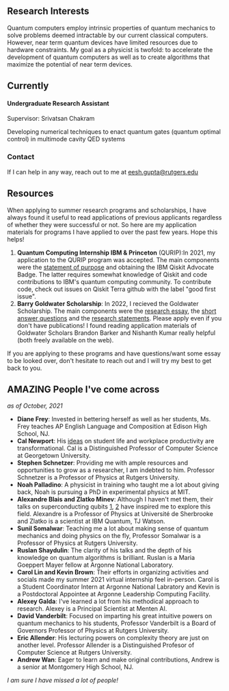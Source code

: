 ## Research Interests

Quantum computers employ intrinsic properties of quantum mechanics to solve problems deemed intractable by our current classical computers. However, near term quantum devices have limited resources due to hardware constraints. My goal as a physicist is twofold: to accelerate the development of quantum computers as well as to create algorithms that maximize the potential of near term devices.

## Currently

#### Undergraduate Research Assistant
Supervisor: Srivatsan Chakram

Developing numerical techniques to enact quantum gates (quantum optimal control) in multimode cavity QED systems


### Contact
If I can help in any way, reach out to me at eesh.gupta@rutgers.edu 

## Resources
When applying to summer research programs and scholarships, I have always found it useful to read applications of previous applicants regardless of whether they were successful or not. So here are my application materials for programs I have applied to over the past few years. Hope this helps!

1. **Quantum Computing Internship IBM & Princeton** (QURIP):In 2021, my application to the QURIP program was accepted. The main components were the [statement of purpose](eeshgupta.github.io/documents/Statement_of_Purpose_QURIP.pdf) and obtaining the IBM Qiskit Advocate Badge. The latter requires somewhat knowledge of Qiskit and code contributions to IBM's quantum computing community. To contribute code, check out issues on Qiskit Terra github with the label "good first issue".
2. **Barry Goldwater Scholarship**: In 2022, I recieved the Goldwater Scholarship. The main components were the [research essay](https://github.com/EeshGupta/eeshgupta.github.io/blob/main/documents/2022_Research_Essay_Goldwater.pdf), the [short answer questions](https://github.com/EeshGupta/eeshgupta.github.io/blob/main/documents/Short_Answer_Questions_Goldwater.pdf) and the [research statements](https://github.com/EeshGupta/eeshgupta.github.io/blob/main/documents/Research_Statements_Goldwater.pdf). Please apply even if you don't have publications! I found reading application materials of Goldwater Scholars Brandon Barker and Nishanth Kumar really helpful (both freely available on the web). 

If you are applying to these programs and have questions/want some essay to be looked over, don't hesitate to reach out and I will try my best to get back to you.


## AMAZING People I've come across 
_as of October, 2021_
* **Diane Frey**: Invested in bettering herself as well as her students, Ms. Frey teaches AP English Language and Composition at Edison High School, NJ.
* **Cal Newport**: His [ideas](https://www.calnewport.com/blog/) on student life and workplace productivity are transformational. Cal is a Distinguished Professor of Computer Science at Georgetown University. 
* **Stephen Schnetzer**: Providing me with ample resources and opportunities to grow as a researcher, I am indebted to him. Professor Schnetzer is a Professor of Physics at Rutgers University.  
* **Noah Palladino**: A physicist in training who taught me a lot about giving back, Noah is pursuing a PhD in experimental physics at MIT. 
* **Alexandre Blais and Zlatko Minev**: Although I haven't met them, their talks on superconducting qubits [1](https://www.youtube.com/watch?v=t5nxusm_Umk&t=1872s), [2](https://www.youtube.com/watch?v=eZJjQGu85Ps) have inspired me to explore this field. Alexandre is a Professor of Physics at Université de Sherbrooke and Zlatko is a scientist at IBM Quantum, TJ Watson. 
* **Sunil Somalwar**: Teaching me a lot about making sense of quantum mechanics and doing physics on the fly, Professor Somalwar is a Professor of Physics at Rutgers University. 
* **Ruslan Shaydulin**: The clarity of his talks and the depth of his knowledge on quantum algorithms is brilliant. Ruslan is a  Maria Goeppert Mayer fellow at Argonne National Laboratory. 
* **Carol Lin and Kevin Brown**: Their efforts in organizing activities and socials made my summer 2021 virtual internship feel in-person. Carol is a Student Coordinator Intern at Argonne National Labratory and Kevin is a Postdoctoral Appointee at Argonne Leadership Computing Facility.
* **Alexey Galda**: I've learned a lot from his methodical approach to research. Alexey is a Principal Scientist at Menten AI.
* **David Vanderbilt**: Focused on imparting his great intuitive powers on quantum mechanics to his students, Professor Vanderbilt is a Board of Governors Professor of Physics at Rutgers University.
* **Eric Allender**: His lecturing powers on complexity theory are just on another level. Professor Allender is a Distinguished Profesor of Computer Science at Rutgers University.
* **Andrew Wan**: Eager to learn and make original contributions, Andrew is a senior at Montgomery High School, NJ.

_I am sure I have missed a lot of people!_
